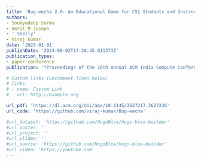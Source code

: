 ```yaml
---
title: 'Bug-eecha 2.0: An Educational Game for CS1 Students and Instructors'
authors:
- Soumyadeep Sarma
- Amrit M Joseph
- ' Shelly'
- Viraj Kumar
date: '2023-01-01'
publishDate: '2024-08-02T17:28:45.811373Z'
publication_types:
- paper-conference
publication: '*Proceedings of the 16th Annual ACM India Compute Conference*'

# Custom links (uncomment lines below)
# links:
# - name: Custom Link
#   url: http://example.org

url_pdf: 'https://dl.acm.org/doi/abs/10.1145/3627217.3627236'
url_code: 'https://github.com/viraj-kumar/Bug-eecha'

#url_dataset: 'https://github.com/HugoBlox/hugo-blox-builder'
#url_poster: ''
#url_project: ''
#url_slides: ''
#url_source: 'https://github.com/HugoBlox/hugo-blox-builder'
#url_video: 'https://youtube.com'
---
```

